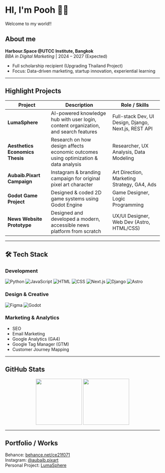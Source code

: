 # HI, I'm Pooh 👋🐸

Welcome to my world!!

## About me
**Harbour.Space @UTCC Institute, Bangkok**  
*BBA in Digital Marketing* | 2024 – 2027 (Expected)  
- Full scholarship recipient (Upgrading Thailand Project)
- Focus: Data-driven marketing, startup innovation, experiential learning 

---

## Highlight Projects

| Project | Description | Role / Skills |
|--------|-------------|----------------|
| **LumaSphere** | AI-powered knowledge hub with user login, content organization, and search features | Full-stack Dev, UI Design, Django, Next.js, REST API |
| **Aesthetics Economics Thesis** | Research on how design affects economic outcomes using optimization & data analysis | Researcher, UX Analysis, Data Modeling |
| **Aubaib.Pixart Campaign** | Instagram & branding campaign for original pixel art character | Art Direction, Marketing Strategy, GA4, Ads |
| **Godot Game Project** | Designed & coded 2D game systems using Godot Engine | Game Designer, Logic Programming |
| **News Website Prototype** | Designed and developed a modern, accessible news platform from scratch | UX/UI Designer, Web Dev (Astro, HTML/CSS) |


---

## 🛠️ Tech Stack

### Development
![Python](https://skillicons.dev/icons?i=py)
![JavaScript](https://skillicons.dev/icons?i=js)
![HTML](https://skillicons.dev/icons?i=html)
![CSS](https://skillicons.dev/icons?i=css)
![Next.js](https://skillicons.dev/icons?i=nextjs)
![Django](https://skillicons.dev/icons?i=django)
![Astro](https://skillicons.dev/icons?i=astro)

### Design & Creative
![Figma](https://skillicons.dev/icons?i=figma)
![Godot](https://skillicons.dev/icons?i=godot)

### Marketing & Analytics
- SEO
- Email Marketing
- Google Analytics (GA4)
- Google Tag Manager (GTM)
- Customer Journey Mapping


---

## GitHub Stats

<p align="center">
  <img src="https://github-readme-stats.vercel.app/api?username=Poohmuhahaha&show_icons=true&theme=tokyonight&hide_border=true" height="150" />
  <img src="https://github-readme-stats.vercel.app/api/top-langs/?username=Poohmuhahaha&layout=compact&theme=tokyonight&hide_border=true" height="150" />
</p>

---
## Portfolio / Works

Behance: [behance.net/ce21f071](https://www.behance.net/ce21f071)  
Instagram: [@aubaib.pixart](https://www.instagram.com/aubaib.pixart)  
Personal Project: [LumaSphere](https://github.com/Poohmuhahaha/LumaSphere_fontend)

